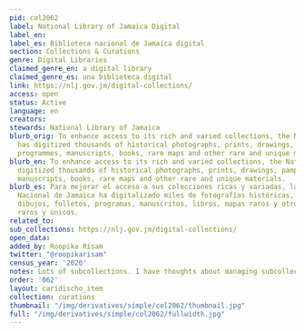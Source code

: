 ```yaml
---
pid: col2062
label: National Library of Jamaica Digital
label_en:
label_es: Biblioteca nacional de Jamaica digital
section: Collections & Curations
genre: Digital Libraries
claimed_genre_en: a digital library
claimed_genre_es: una biblioteca digital
link: https://nlj.gov.jm/digital-collections/
access: open
status: Active
language: en
creators:
stewards: National Library of Jamaica
blurb_orig: To enhance access to its rich and varied collections, the National NLJ
  has digitized thousands of historical photographs, prints, drawings, pamphlets,
  programmes, manuscripts, books, rare maps and other rare and unique materials.
blurb_en: To enhance access to its rich and varied collections, the National NLJ has
  digitized thousands of historical photographs, prints, drawings, pamphlets, programmes,
  manuscripts, books, rare maps and other rare and unique materials.
blurb_es: Para mejorar el acceso a sus colecciones ricas y variadas, la Biblioteca
  Nacional de Jamaica ha digitalizado miles de fotografías históricas, impresiones,
  dibujos, folletos, programas, manuscritos, libros, mapas raros y otros materiales
  raros y únicos.
related_to:
sub_collections: https://nlj.gov.jm/digital-collections/
open_data:
added_by: Roopika Risam
twitter: "@roopikarisam"
census_year: '2020'
notes: Lots of subcollections. I have thoughts about managing subcollections
order: '062'
layout: caridischo_item
collection: curations
thumbnail: "/img/derivatives/simple/col2062/thumbnail.jpg"
full: "/img/derivatives/simple/col2062/fullwidth.jpg"
---
```

